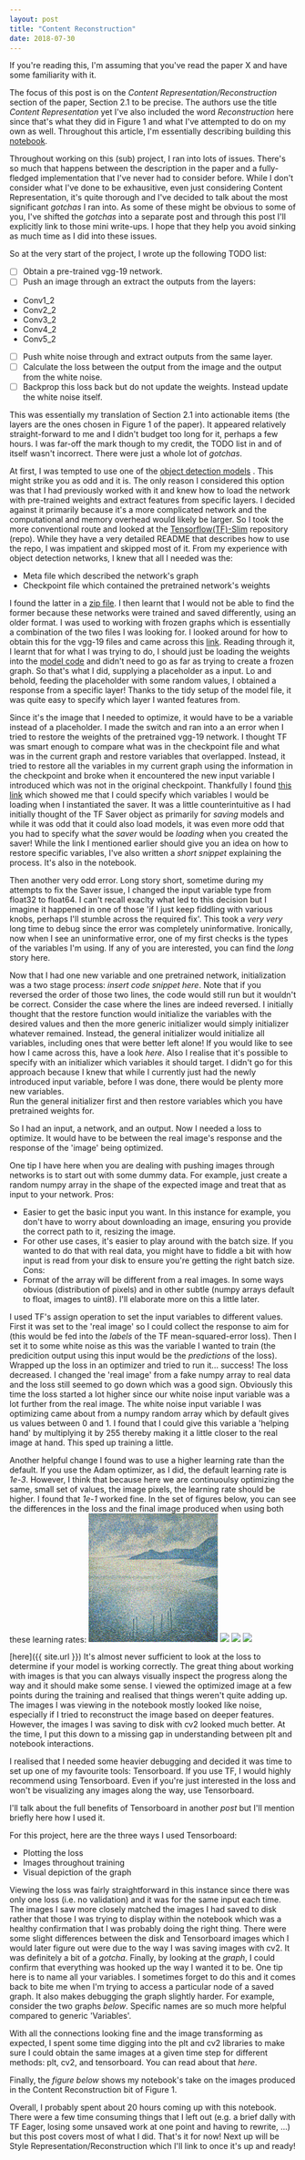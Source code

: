 ```yaml
---
layout: post
title: "Content Reconstruction"
date: 2018-07-30
---
```


If you're reading this, I'm assuming that you've read the paper X and have some familiarity with it. 

The focus of this post is on the _Content Representation/Reconstruction_ section of the paper, Section 2.1 to be precise. The authors use the title _Content Representation_ yet I've also included the word _Reconstruction_ here since that's what they did in Figure 1 and what I've attempted to do on my own as well. Throughout this article, I'm essentially describing building this [notebook](http://localhost:8888/notebooks/content_recs.ipynb# "Content Reconstruction"). 

Throughout working on this (sub) project, I ran into lots of issues. There's so much that happens between the description in the paper and a fully-fledged implementation that I've never had to consider before. While I don't consider what I've done to be exhausitive, even just considering Content Representation, it's quite thorough and I've decided to talk about the most significant _gotchas_ I ran into. As some of these might be obvious to some of you, I've shifted the _gotchas_ into a separate post and through this post I'll explicitly link to those mini write-ups. I hope that they help you avoid sinking as much time as I did into these issues. 

So at the very start of the project, I wrote up the following TODO list: 
- [ ] Obtain a pre-trained vgg-19 network. 
- [ ] Push an image through an extract the outputs from the layers: 
* Conv1_2
* Conv2_2
* Conv3_2
* Conv4_2
* Conv5_2
- [ ] Push white noise through and extract outputs from the same layer. 
- [ ] Calculate the loss between the output from the image and the output from the white noise. 
- [ ] Backprop this loss back but do not update the weights. Instead update the white noise itself. 

This was essentially my translation of Section 2.1 into actionable items (the layers are the ones chosen in Figure 1 of the paper). It appeared relatively straight-forward to me and I didn't budget too long for it, perhaps a few hours. 
I was far-off the mark though to my credit, the TODO list in and of itself wasn't incorrect. There were just a whole lot of _gotchas_. 

At first, I was tempted to use one of the [object detection models](https://github.com/tensorflow/models/blob/master/research/object_detection/g3doc/detection_model_zoo.md "TF detection model zoo") . This might strike you as odd and it is. The only reason I considered this option was that I had previously worked with it and knew how to load the network with pre-trained weights and extract features from specific layers. I decided against it primarily because it's a more complicated network and the computational and memory overhead would likely be larger. 
So I took the more conventional route and looked at the [Tensorflow(TF)-Slim](https://github.com/tensorflow/models/tree/master/research/slim "TF-Slim image classification model library") repository (repo). While they have a very detailed README that describes how to use the repo, I was impatient and skipped most of it. From my experience with object detection networks, I knew that all I needed was the:
* Meta file which described the network's graph
* Checkpoint file which contained the pretrained network's weights

I found the latter in a [zip file](http://download.tensorflow.org/models/vgg_19_2016_08_28.tar.gz "vgg_19_2016_08_28.tar.gz"). I then learnt that I would not be able to find the former because these networks were trained and saved differently, using an older format. I was used to working with frozen graphs which is essentially a combination of the two files I was looking for. I looked around for how to obtain this for the vgg-19 files and came across this [link](https://github.com/tensorflow/tensorflow/issues/7172 "TF issue #7172"). 
Reading through it, I learnt that for what I was trying to do, I should just be loading the weights into the [model code](https://github.com/tensorflow/models/blob/master/research/slim/nets/vgg.py "VGG19 model code") and didn't need to go as far as trying to create a frozen graph. So that's what I did, supplying a placeholder as a input. 
Lo and behold, feeding the placeholder with some random values, I obtained a response from a specific layer! Thanks to the tidy setup of the model file, it was quite easy to specify which layer I wanted features from. 

Since it's the image that I needed to optimize, it would have to be a variable instead of a placeholder. I made the switch and ran into a an error when I tried to restore the weights of the pretrained vgg-19 network. I thought TF was smart enough to compare what was in the checkpoint file and what was in the current graph and restore variables that overlapped. Instead, it tried to restore all the variables in my current graph using the information in the checkpoint and broke when it encountered the new input variable I introduced which was not in the original checkpoint. Thankfully I found [this link](https://stackoverflow.com/a/47917561 "Thank you StackOverflow!") which showed me that I could specify which variables I would be loading when I instantiated the saver. It was a little counterintuitive as I had initially thought of the TF Saver object as primarily for _saving_ models and while it was odd that it could also load models, it was even more odd that you had to specify what the _saver_ would be _loading_ when you created the saver! While the link I mentioned earlier should give you an idea on how to restore specific variables, I've also written a *short snippet* explaining the process. It's also in the notebook. 

Then another very odd error. Long story short, sometime during my attempts to fix the Saver issue, I changed the input variable type from float32 to float64. I can't recall exaclty what led to this decision but I imagine it happened in one of those 'if I just keep fiddling with various knobs, perhaps I'll stumble across the required fix'. This took a _very_ *very* long time to debug since the error was completely uninformative. Ironically, now when I see an uninformative error, one of my first checks is the types of the variables I'm using. If any of you are interested, you can find the *long* story here. 

Now that I had one new variable and one pretrained network, initialization was a two stage process:
*insert code snippet here*. 
Note that if you reversed the order of those two lines, the code would still run but it wouldn't be correct. 
Consider the case where the lines are indeed reversed. I initially thought that the restore function would initialize the variables with the desired values and then the more generic initializer would simply initializer whatever remained. Instead, the general initializer would initialize all variables, including ones that were better left alone! If you would like to see how I came across this, have a look *here*.
Also I realise that it's possible to specify with an initializer which variables it should target. I didn't go for this approach because I knew that while I currently just had the newly introduced input variable, before I was done, there would be plenty more new variables.  
Run the general initializer first and then restore variables which you have pretrained weights for. 

So I had an input, a network, and an output. Now I needed a loss to optimize. It would have to be between the real image's response and the response of the 'image' being optimized. 

One tip I have here when you are dealing with pushing images through networks is to start out with some dummy data. For example, just create a random numpy array in the shape of the expected image and treat that as input to your network. 
Pros:
* Easier to get the basic input you want. In this instance for example, you don't have to worry about downloading an image, ensuring you provide the correct path to it, resizing the image.
* For other use cases, it's easier to play around with the batch size. If you wanted to do that with real data, you might have to fiddle a bit with how input is read from your disk to ensure you're getting the right batch size.
Cons: 
* Format of the array will be different from a real images. In some ways obvious (distribution of pixels) and in other subtle (numpy arrays default to float, images to uint8). I'll elaborate more on this a little later. 

I used TF's assign operation to set the input variables to different values. First it was set to the 'real image' so I could collect the response to aim for (this would be fed into the _labels_ of the TF mean-squared-error loss). Then I set it to some white noise as this was the variable I wanted to train (the predicition output using this input would be the _predictions_ of the loss). Wrapped up the loss in an optimizer and tried to run it... success! The loss decreased. I changed the 'real image' from a fake numpy array to real data and the loss still seemed to go down which was a good sign. Obviously this time the loss started a lot higher since our white noise input variable was a lot further from the real image. The white noise input variable I was optimizing came about from a numpy random array which by default gives us values between 0 and 1. I found that I could give this variable a 'helping hand' by multiplying it by 255 thereby making it a little closer to the real image at hand. This sped up training a little. 

Another helpful change I found was to use a higher learning rate than the default. If you use the Adam optimizer, as I did, the default learning rate is *1e-3*. However, I think that because here we are continuoulsy optimizing the same, small set of values, the image pixels, the learning rate should be higher. I found that *1e-1* worked fine. In the set of figures below, you can see the differences in the loss and the final image produced when using both these learning rates: 
<img src="resources/images/2018-07-30-content-reconstruction/lr_final_large.png" width="45%"></img> <img src="https://cloud.githubusercontent.com/assets/4307137/10105290/2a183f3a-63ae-11e5-9380-50d9f6d8afd6.png" width="45%"></img> <img src="https://cloud.githubusercontent.com/assets/4307137/10105284/26aa7ad4-63ae-11e5-88b7-bc523a095c9f.png" width="45%"></img> <img src="https://cloud.githubusercontent.com/assets/4307137/10105288/28698fae-63ae-11e5-8ba7-a62360a8e8a7.png" width="45%"></img>


[here]({{ site.url }})
It's almost never sufficient to look at the loss to determine if your model is working correctly. The great thing about working with images is that you can always visually inspect the progress along the way and it should make some sense. I viewed the optimized image at a few points during the training and realised that things weren't quite adding up. The images I was viewing in the notebook mostly looked like noise, especially if I tried to reconstruct the image based on deeper features. However, the images I was saving to disk with cv2 looked much better. At the time, I put this down to a missing gap in understanding between plt and notebook interactions. 

I realised that I needed some heavier debugging and decided it was time to set up one of my favourite tools: Tensorboard. 
If you use TF, I would highly recommend using Tensorboard. Even if you're just interested in the loss and won't be visualizing any images along the way, use Tensorboard. 

I'll talk about the full benefits of Tensorboard in another *post* but I'll mention briefly here how I used it. 

For this project, here are the three ways I used Tensorboard: 
* Plotting the loss
* Images throughout training
* Visual depiction of the graph

Viewing the loss was fairly straightforward in this instance since there was only one loss (i.e. no validation) and it was for the same input each time. 
The images I saw more closely matched the images I had saved to disk rather that those I was trying to display within the notebook which was a healthy confirmation that I was probably doing the right thing. There were some slight differences between the disk and Tensorboard images which I would later figure out were due to the way I was saving images with cv2. It was definitely a bit of a _gotcha_. 
Finally, by looking at the *graph*, I could confirm that everything was hooked up the way I wanted it to be. One tip here is to name all your variables. I sometimes forget to do this and it comes back to bite me when I'm trying to access a particular node of a saved graph. It also makes debugging the graph slightly harder. For example, consider the two graphs *below*. Specific names are so much more helpful compared to generic 'Variables'. 

With all the connections looking fine and the image transforming as expected, I spent some time digging into the plt and cv2 libraries to make sure I could obtain the same images at a given time step for different methods: plt, cv2, and tensorboard. You can read about that *here*. 

Finally, the *figure below* shows my notebook's take on the images produced in the Content Reconstruction bit of Figure 1. 

Overall, I probably spent about 20 hours coming up with this notebook. There were a few time consuming things that I left out (e.g. a brief dally with TF Eager, losing some unsaved work at one point and having to rewrite, ...) but this post covers most of what I did. 
That's it for now! Next up will be Style Representation/Reconstruction which I'll link to once it's up and ready! 